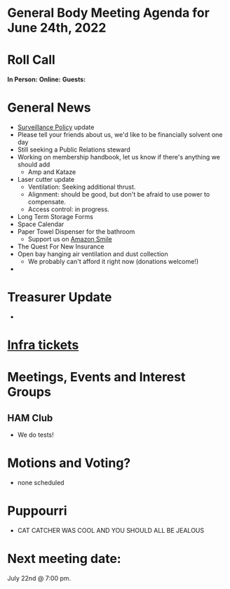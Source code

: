 # General Body Meeting Agenda for June 24th, 2022
# Roll Call
**In Person:**
**Online:** 
**Guests:** 

# General News
  - [Surveillance Policy](https://docs.google.com/document/d/15OYzStE8mvVS5yNgByXhgAop2oiUdDHzOD1pSG4ivYk/view) update
  - Please tell your friends about us, we'd like to be financially solvent one day
  - Still seeking a Public Relations steward
  - Working on membership handbook, let us know if there's anything we should add
    - Amp and Kataze 
  - Laser cutter update
    - Ventilation: Seeking additional thrust.
    - Alignment: should be good, but don't be afraid to use power to compensate.
    - Access control: in progress. 
  - Long Term Storage Forms
  - Space Calendar
  - Paper Towel Dispenser for the bathroom
    - Support us on [Amazon Smile](https://smile.amazon.com/ch/84-4428024)
  - The Quest For New Insurance
  - Open bay hanging air ventilation and dust collection
    - We probably can't afford it right now (donations welcome!)
  - 
# Treasurer Update
  - 
# [Infra tickets](https://github.com/orgs/PawprintPrototyping/projects/1)
# Meetings, Events and Interest Groups
## HAM Club
  - We do tests!
# Motions and Voting?
  - none scheduled
# Puppourri
  - CAT CATCHER WAS COOL AND YOU SHOULD ALL BE JEALOUS
  
  
# Next meeting date:
July 22nd @ 7:00 pm.
